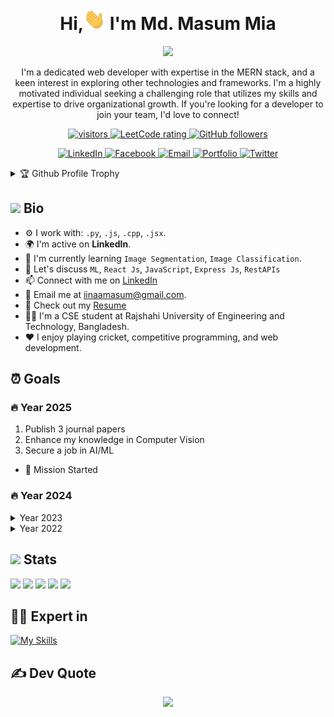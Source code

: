<div align="center">
  <h1 align="center">Hi,<img width="35" src="https://github.com/1999AZZAR/1999AZZAR/blob/main/resources/img/waving.gif"> I'm Md. Masum Mia</h1>

  [![](https://readme-typing-svg.herokuapp.com?font=Poppins&size=22&color=DC143C&vCenter=true&width=250&height=35&lines=MERN+Stack+Development;Computer+Vision;Problem+Solving)](https://www.linkedin.com/in/iinaamasum/)

  <p align="center">I'm a dedicated web developer with expertise in the MERN stack, and a keen interest in exploring other technologies and frameworks. I'm a highly motivated individual seeking a challenging role that utilizes my skills and expertise to drive organizational growth. If you're looking for a developer to join your team, I'd love to connect!</p>
</div>

<p align="center">
  <a href="https://github.com/iinaamasum/">
    <img src="https://komarev.com/ghpvc/?username=iinaamasum&color=dc143c" alt="visitors" />
  </a>
  <a href="https://leetcode.com/iinaamasum/">
    <img src="https://cp-logo.vercel.app/leetcode/iinaamasum" alt="LeetCode rating" />
  </a>
  <a href="https://github.com/iinaamasum?tab=followers">
    <img alt="GitHub followers" src="https://img.shields.io/github/followers/iinaamasum?color=red&logo=github">
  </a>
</p>

<p align="center">
  <a href="https://www.linkedin.com/in/iinaamasum/">
    <img src="https://img.shields.io/badge/LinkedIn-0077B5?style=for-the-badge&logo=linkedin&logoColor=white" alt="LinkedIn" />
  </a>
  <a href="https://www.facebook.com/iinaamasum/">
    <img src="https://img.shields.io/badge/Facebook-1877F2?style=for-the-badge&logo=facebook&logoColor=white" alt="Facebook" />
  </a>
  <a href="mailto:iinaamasum@gmail.com">
    <img src="https://img.shields.io/badge/Gmail-D14836?style=for-the-badge&logo=gmail&logoColor=white" alt="Email" />
  </a>
  <a href="https://iinaamasum-3ec05.web.app/">
    <img src="https://img.shields.io/badge/Portfolio-E4405F?style=for-the-badge&logo=portfolio&logoColor=white" alt="Portfolio" />
  </a>
  <a href="https://twitter.com/iinaamasum/">
    <img src="https://img.shields.io/badge/Twitter-1DA1F2?style=for-the-badge&logo=twitter&logoColor=white" alt="Twitter" />
  </a>
</p>

<details>
  <summary>🏆 Github Profile Trophy</summary>
  <br/>
  <p align="center">
    <a href="https://github.com/iinaamasum">
      <img src="https://github-profile-trophy.vercel.app/?username=iinaamasum&column=8&theme=darkhub"/>
    </a>
  </p>
</details>

## <img src="https://media.giphy.com/media/WUlplcMpOCEmTGBtBW/giphy.gif" width="40"> Bio

* ⚙️ I work with: `.py`, `.js`, `.cpp`, `.jsx`.
* 🌍 I'm active on **LinkedIn**.
* 🌱 I'm currently learning `Image Segmentation`, `Image Classification`.
* 💬 Let's discuss `ML`, `React Js`, `JavaScript`, `Express Js`, `RestAPIs`
* 📫 Connect with me on [LinkedIn](https://www.linkedin.com/in/iinaamasum/)
* 📧 Email me at iinaamasum@gmail.com.
* 📝 Check out my [Resume](https://drive.google.com/file/d/1N-wdH0WSxzJ27JE8TzgLusAVQZdI3y7b/view)
* 👨‍🎓 I'm a CSE student at Rajshahi University of Engineering and Technology, Bangladesh.
* ❤️ I enjoy playing cricket, competitive programming, and web development.

## ⏰ Goals

### :fire: Year 2025
1. Publish 3 journal papers
2. Enhance my knowledge in Computer Vision
3. Secure a job in AI/ML
* :calendar: Mission Started

### :fire: Year 2024
<details>
  <summary>Year 2023</summary>
  1. Solve 300+ LeetCode and Codeforces problems
  2. Explore Machine Learning and complete 3 projects
  3. Learn SQL and Python for backend development and complete 5+ projects
  * :calendar: Completed (1, 2), Learning (3) - (17th Jan, 2024)
  * 🏆 Achieved Pupil rank in Codeforces (Max Rating 1310)
  * 🏆 Worked at Remotasks
</details>

<details>
  <summary>Year 2022</summary>
  1. Learn Web Development (React, NodeJs, ExpressJS, MongoDB, JS, CSS, HTML, Firebase, Tailwind CSS, Bootstrap, Redux)
  2. Complete 10 web projects and prepare a CV for an intern
  3. Secure an internship in web development
  * :calendar: Completed all goals (14th Dec, 2022)
  * 🏆 Interned at Hirable
</details>

## <img src="https://media.giphy.com/media/ZCN6F3FAkwsyOGU2RS/giphy.gif" width="40"> Stats

![](http://github-profile-summary-cards.vercel.app/api/cards/profile-details?username=iinaamasum&theme=radical)
![](http://github-profile-summary-cards.vercel.app/api/cards/repos-per-language?username=iinaamasum&theme=radical)
![](http://github-profile-summary-cards.vercel.app/api/cards/most-commit-language?username=iinaamasum&theme=radical)
![](http://github-profile-summary-cards.vercel.app/api/cards/stats?username=iinaamasum&theme=radical)
![](http://github-profile-summary-cards.vercel.app/api/cards/productive-time?username=iinaamasum&theme=radical&utcOffset=3)

## 👨‍💻 Expert in

[![My Skills](https://skillicons.dev/icons?i=js,react,html,css,tailwind,bootstrap,nodejs,express,mongodb,c,cpp,heroku,git,github,gitlab,firebase,figma,vscode,redux,netlify)](https://www.linkedin.com/in/iinaamasum/)

## ✍️ Dev Quote

<p align="center">
  <img src="https://quotes-github-readme.vercel.app/api?type=horizontal&theme=radical" />
</p>
